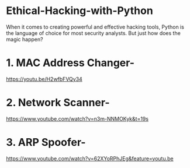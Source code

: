 # Ethical-Hacking-with-Python
When it comes to creating powerful and effective hacking tools, Python is the language of choice for most security analysts. But just how does the magic happen? 


# 1. MAC Address Changer-
https://youtu.be/H2wfbFVQy34

# 2. Network Scanner-
https://www.youtube.com/watch?v=n3m-NNMOKyk&t=19s

# 3. ARP Spoofer-
https://www.youtube.com/watch?v=62XYoRPhJEg&feature=youtu.be
